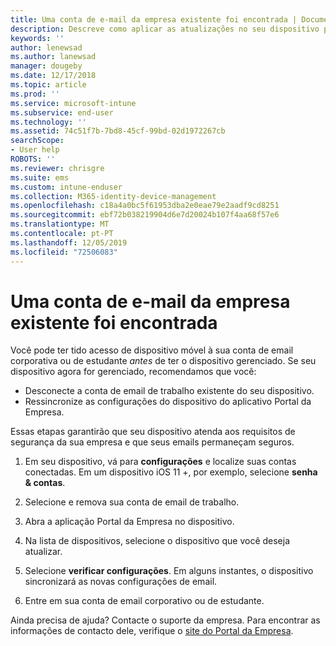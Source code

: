 ```yaml
---
title: Uma conta de e-mail da empresa existente foi encontrada | Documentos da Microsoft
description: Descreve como aplicar as atualizações no seu dispositivo para que possa ter novamente acesso ao seu e-mail escolar ou profissional.
keywords: ''
author: lenewsad
ms.author: lanewsad
manager: dougeby
ms.date: 12/17/2018
ms.topic: article
ms.prod: ''
ms.service: microsoft-intune
ms.subservice: end-user
ms.technology: ''
ms.assetid: 74c51f7b-7bd8-45cf-99bd-02d1972267cb
searchScope:
- User help
ROBOTS: ''
ms.reviewer: chrisgre
ms.suite: ems
ms.custom: intune-enduser
ms.collection: M365-identity-device-management
ms.openlocfilehash: c18a4a0bc5f61953dba2e0eae79e2aadf9cd8251
ms.sourcegitcommit: ebf72b038219904d6e7d20024b107f4aa68f57e6
ms.translationtype: MT
ms.contentlocale: pt-PT
ms.lasthandoff: 12/05/2019
ms.locfileid: "72506083"
---
```

# <a name="an-existing-company-email-account-was-found"></a>Uma conta de e-mail da empresa existente foi encontrada

Você pode ter tido acesso de dispositivo móvel à sua conta de email corporativa ou de estudante *antes* de ter o dispositivo gerenciado. Se seu dispositivo agora for gerenciado, recomendamos que você:

* Desconecte a conta de email de trabalho existente do seu dispositivo.
* Ressincronize as configurações do dispositivo do aplicativo Portal da Empresa.  

Essas etapas garantirão que seu dispositivo atenda aos requisitos de segurança da sua empresa e que seus emails permaneçam seguros.

1. Em seu dispositivo, vá para **configurações** e localize suas contas conectadas. Em um dispositivo iOS 11 +, por exemplo, selecione **senha & contas**.
 
2. Selecione e remova sua conta de email de trabalho.

3. Abra a aplicação Portal da Empresa no dispositivo.  

4. Na lista de dispositivos, selecione o dispositivo que você deseja atualizar.

5. Selecione **verificar configurações**. Em alguns instantes, o dispositivo sincronizará as novas configurações de email.

6. Entre em sua conta de email corporativo ou de estudante.

Ainda precisa de ajuda? Contacte o suporte da empresa. Para encontrar as informações de contacto dele, verifique o [site do Portal da Empresa](https://go.microsoft.com/fwlink/?linkid=2010980).
